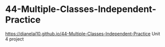 # 44-Multiple-Classes-Independent-Practice
https://dianelai10.github.io/44-Multiple-Classes-Independent-Practice
Unit 4 project
